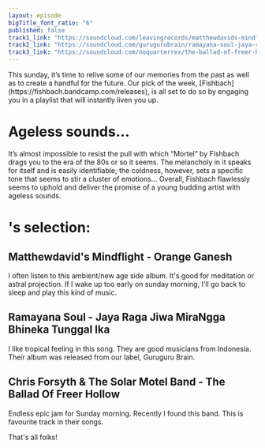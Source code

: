```yaml
---
layout: episode
bigTitle_font_ratio: "6"
published: false
track1_link: "https://soundcloud.com/leavingrecords/matthewdavids-mindflight-orange-ganesh"
track2_link: "https://soundcloud.com/gurugurubrain/ramayana-soul-jaya-raga-jiwa-mirangga-bhineka-tunggal-ika"
track3_link: "https://soundcloud.com/noquarterrex/the-ballad-of-freer-hollow-by-chris-forsyth-the-solar-motel-band"
---
```

<p id="introduction">This sunday, it’s time to relive some of our memories from the past as well as to create a handful for the future. Our pick of the week, [Fishbach](https://fishbach.bandcamp.com/releases), is all set to do so by engaging you in a playlist that will instantly liven you up.</p>

# Ageless sounds...

It’s almost impossible to resist the pull with which “Mortel” by Fishbach drags you to the era of the 80s or so it seems. The melancholy in it speaks for itself and is easily identifiable; the coldness, however, sets a specific tone that seems to stir a cluster of emotions… Overall, Fishbach flawlessly seems to uphold and deliver the promise of a young budding artist with ageless sounds.   
 
# 's selection:

## Matthewdavid's Mindflight - Orange Ganesh
I often listen to this ambient/new age side album. It's good for meditation
or astral projection. If I wake up too early on sunday morning, I'll go back to sleep and play this kind of music.

## Ramayana Soul - Jaya Raga Jiwa MiraNgga Bhineka Tunggal Ika
I like tropical feeling in this song. They are good musicians from Indonesia. Their album was released from our label, Guruguru Brain.

## Chris Forsyth & The Solar Motel Band - The Ballad Of Freer Hollow
Endless epic jam for Sunday morning. Recently I found this band. This is favourite track in their songs.

<p id="outroduction">That's all folks! </p>
